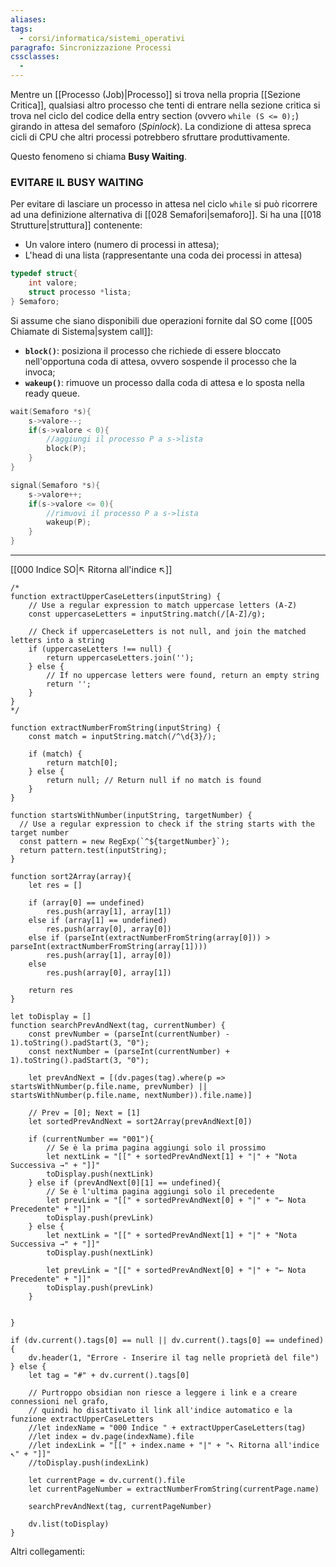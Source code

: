 ```yaml
---
aliases: 
tags:
  - corsi/informatica/sistemi_operativi
paragrafo: Sincronizzazione Processi
cssclasses:
  - 
---
```

Mentre un [[Processo (Job)|Processo]] si trova nella propria [[Sezione Critica]], qualsiasi altro processo che tenti di entrare nella sezione critica si trova nel ciclo del codice della entry section (ovvero `while (S <= 0);`) girando in attesa del semaforo (*Spinlock*). 
La condizione di attesa spreca cicli di CPU che altri processi potrebbero sfruttare produttivamente.

Questo fenomeno si chiama **Busy Waiting**.

### EVITARE IL BUSY WAITING
Per evitare di lasciare un processo in attesa nel ciclo `while` si può ricorrere ad una definizione alternativa di [[028 Semafori|semaforo]].
Si ha una [[018 Strutture|struttura]] contenente:
- Un valore intero (numero di processi in attesa);
- L'head di una lista (rappresentante una coda dei processi in attesa)

```C
typedef struct{
	int valore;
	struct processo *lista;
} Semaforo;
```

Si assume che siano disponibili due operazioni fornite dal SO come [[005 Chiamate di Sistema|system call]]:
- **`block()`**: posiziona il processo che richiede di essere bloccato nell'opportuna coda di attesa, ovvero sospende il processo che la invoca;
- **`wakeup()`**: rimuove un processo dalla coda di attesa e lo sposta nella ready queue.

```C
wait(Semaforo *s){
	s->valore--;
	if(s->valore < 0){
		//aggiungi il processo P a s->lista
		block(P);
	}
}

signal(Semaforo *s){
	s->valore++;
	if(s->valore <= 0){
		//rimuovi il processo P a s->lista
		wakeup(P);
	}
}
```

___
[[000 Indice SO|↖ Ritorna all'indice ↖]]

```dataviewjs
/*
function extractUpperCaseLetters(inputString) {
	// Use a regular expression to match uppercase letters (A-Z)
	const uppercaseLetters = inputString.match(/[A-Z]/g);
	
	// Check if uppercaseLetters is not null, and join the matched letters into a string
	if (uppercaseLetters !== null) {
		return uppercaseLetters.join('');
	} else {
	    // If no uppercase letters were found, return an empty string
	    return '';
	}
}
*/

function extractNumberFromString(inputString) {
	const match = inputString.match(/^\d{3}/);
	
	if (match) {
		return match[0];
	} else {
		return null; // Return null if no match is found
	}
}

function startsWithNumber(inputString, targetNumber) {
  // Use a regular expression to check if the string starts with the target number
  const pattern = new RegExp(`^${targetNumber}`);
  return pattern.test(inputString);
}

function sort2Array(array){
	let res = []
	
	if (array[0] == undefined)
		res.push(array[1], array[1])
	else if (array[1] == undefined)
		res.push(array[0], array[0])
	else if (parseInt(extractNumberFromString(array[0])) > parseInt(extractNumberFromString(array[1])))
		res.push(array[1], array[0])
	else
		res.push(array[0], array[1])
	
	return res
}

let toDisplay = []
function searchPrevAndNext(tag, currentNumber) {
	const prevNumber = (parseInt(currentNumber) - 1).toString().padStart(3, "0");
	const nextNumber = (parseInt(currentNumber) + 1).toString().padStart(3, "0");
	
	let prevAndNext = [(dv.pages(tag).where(p => startsWithNumber(p.file.name, prevNumber) || startsWithNumber(p.file.name, nextNumber)).file.name)]
	
	// Prev = [0]; Next = [1]
	let sortedPrevAndNext = sort2Array(prevAndNext[0])
	
	if (currentNumber == "001"){ 
		// Se è la prima pagina aggiungi solo il prossimo
		let nextLink = "[[" + sortedPrevAndNext[1] + "|" + "Nota Successiva →" + "]]"
		toDisplay.push(nextLink)
	} else if (prevAndNext[0][1] == undefined){
		// Se è l'ultima pagina aggiungi solo il precedente
		let prevLink = "[[" + sortedPrevAndNext[0] + "|" + "← Nota Precedente" + "]]"
		toDisplay.push(prevLink)
	} else {
		let nextLink = "[[" + sortedPrevAndNext[1] + "|" + "Nota Successiva →" + "]]"
		toDisplay.push(nextLink)
		
		let prevLink = "[[" + sortedPrevAndNext[0] + "|" + "← Nota Precedente" + "]]"
		toDisplay.push(prevLink)
	}
	
	
}

if (dv.current().tags[0] == null || dv.current().tags[0] == undefined){
	dv.header(1, "Errore - Inserire il tag nelle proprietà del file")
} else {
	let tag = "#" + dv.current().tags[0]

	// Purtroppo obsidian non riesce a leggere i link e a creare connessioni nel grafo,
	// quindi ho disattivato il link all'indice automatico e la funzione extractUpperCaseLetters
	//let indexName = "000 Indice " + extractUpperCaseLetters(tag)
	//let index = dv.page(indexName).file
	//let indexLink = "[[" + index.name + "|" + "↖ Ritorna all'indice ↖" + "]]"
	//toDisplay.push(indexLink)
	
	let currentPage = dv.current().file
	let currentPageNumber = extractNumberFromString(currentPage.name)
	
	searchPrevAndNext(tag, currentPageNumber)
	
	dv.list(toDisplay)
}
```

Altri collegamenti: 